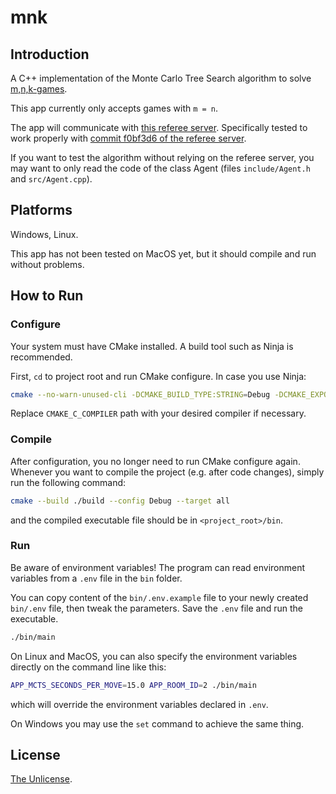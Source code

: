 # mnk

## Introduction

A C++ implementation of the Monte Carlo Tree Search
algorithm to solve [m,n,k-games](https://en.wikipedia.org/wiki/M,n,k-game).

This app currently only accepts games with `m = n`.

The app will communicate with [this referee server](https://github.com/nnphuc/UET_AICaroGame).
Specifically tested to work properly with [commit f0bf3d6 of the referee server](https://github.com/nnphuc/UET_AICaroGame/commit/f0bf3d63c7b132a9fb10627199a8f124d97ee24e).

If you want to test the algorithm without relying
on the referee server, you may want to only read
the code of the class Agent (files `include/Agent.h`
and `src/Agent.cpp`).

## Platforms

Windows, Linux.

This app has not been tested on MacOS yet, but it should
compile and run without problems.

## How to Run

### Configure

Your system must have CMake installed. A build tool
such as Ninja is recommended.

First, `cd` to project root and run CMake configure.
In case you use Ninja:

```sh
cmake --no-warn-unused-cli -DCMAKE_BUILD_TYPE:STRING=Debug -DCMAKE_EXPORT_COMPILE_COMMANDS:BOOL=TRUE -DCMAKE_C_COMPILER:FILEPATH=/usr/bin/gcc -S. -B./build -G Ninja
```

Replace `CMAKE_C_COMPILER` path with your desired
compiler if necessary.

### Compile

After configuration, you no longer need to
run CMake configure again. Whenever you want
to compile the project (e.g. after code changes),
simply run the following command:

```sh
cmake --build ./build --config Debug --target all
```

and the compiled executable file should be in
`<project_root>/bin`.

### Run

Be aware of environment variables! The program
can read environment variables from a `.env` file
in the `bin` folder.

You can copy content of the `bin/.env.example` file
to your newly created `bin/.env` file, then tweak
the parameters. Save the `.env` file and run the
executable.

```sh
./bin/main
```

On Linux and MacOS, you can also specify the environment
variables directly on the command line like this:

```sh
APP_MCTS_SECONDS_PER_MOVE=15.0 APP_ROOM_ID=2 ./bin/main
```

which will override the environment variables declared
in `.env`.

On Windows you may use the `set` command to achieve
the same thing.

## License

[The Unlicense](./LICENSE.txt).
